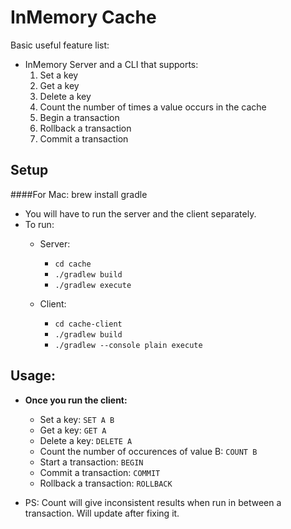 InMemory Cache
===============


Basic useful feature list:

 * InMemory Server and a CLI that supports:
	1. Set a key
    2. Get a key
    3. Delete a key
    4. Count the number of times a value occurs in the cache
    5. Begin a transaction
    6. Rollback a transaction
    7. Commit a transaction
 


Setup
---
####For Mac:
    brew install gradle
    

* You will have to run the server and the client separately.
* To run:
	* Server:
	 	*  `cd cache`  
	 	*  `./gradlew build`      
        *  `./gradlew execute`      
	
    * Client:
	 	*  `cd cache-client`
		*  `./gradlew build`
		*  `./gradlew --console plain execute`


Usage:
------
*  **Once you run the client:**
	* Set a key: `SET A B`
    * Get a key: `GET A`
    * Delete a key: `DELETE A`
    * Count the number of occurences of value B: `COUNT B`
    * Start a transaction: `BEGIN`
    * Commit a transaction: `COMMIT`
    * Rollback a transaction: `ROLLBACK`

* PS: Count will give inconsistent results when run in between a transaction. Will update after fixing it.